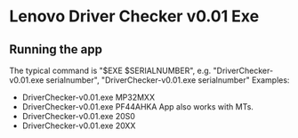 # Lenovo Driver Checker v0.01 Exe
## Running the app
The typical command is "$EXE $SERIALNUMBER", e.g. "DriverChecker-v0.01.exe serialnumber", "DriverChecker-v0.01.exe serialnumber"
Examples:
  - DriverChecker-v0.01.exe MP32MXX
  - DriverChecker-v0.01.exe PF44AHKA
App also works with MTs.
  - DriverChecker-v0.01.exe 20S0
  - DriverChecker-v0.01.exe 20XX

